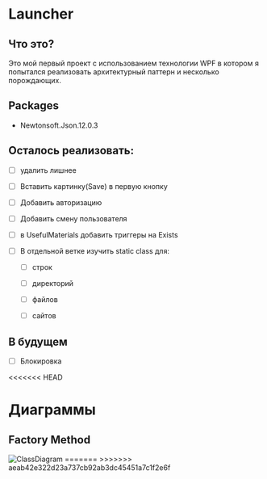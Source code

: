 # Launcher

## Что это?

Это мой первый проект с использованием технологии WPF в котором я попытался реализовать архитектурный паттерн и несколько порождающих. 

## Packages

- Newtonsoft.Json.12.0.3

## Осталось реализовать:

- [ ] удалить лишнее
- [ ] Вставить картинку(Save) в первую кнопку 
- [ ] Добавить авторизацию
- [ ] Добавить смену пользователя
- [ ] в UsefulMaterials добавить триггеры на Exists
- [ ] В отдельной ветке изучить static class для:

  - [ ] строк

  - [ ] директорий

  - [ ] файлов

  - [ ] сайтов

## В будущем

- [ ] Блокировка

  
<<<<<<< HEAD

# Диаграммы

## Factory Method

<img src="https://i.imgur.com/c5HJ5am.png" alt="ClassDiagram"  />
=======
>>>>>>> aeab42e322d23a737cb92ab3dc45451a7c1f2e6f
